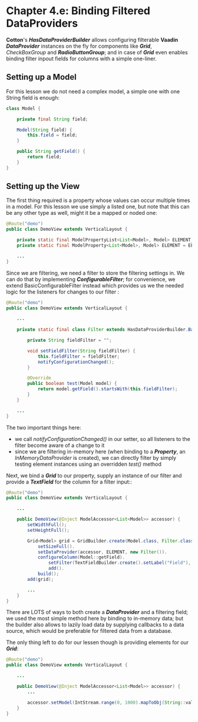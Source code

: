# Chapter 4.e: Binding Filtered DataProviders

**Cotton**'s **_HasDataProviderBuilder_** allows configuring filterable **Vaadin** **_DataProvider_** instances on the fly for components like **_Grid_**, _CheckBoxGroup_ and **_RadioButtonGroup_**; and in case of **_Grid_** even enables binding filter inpout fields for columns with a simple one-liner.

## Setting up a Model

For this lesson we do not need a complex model, a simple one with one String field is enough:

```java
class Model {

    private final String field;

    Model(String field) {
        this.field = field;
    }

    public String getField() {
        return field;
    }
}
```

## Setting up the View

The first thing required is a property whose values can occur multiple times in a model. For this lesson we use simply a listed one, but note that this can be any other type as well, might it be a mapped or noded one:

```java
@Route("demo")
public class DemoView extends VerticalLayout {

    private static final ModelPropertyList<List<Model>, Model> ELEMENT_LIST = ModelPropertyList.from();
    private static final ModelProperty<List<Model>, Model> ELEMENT = ELEMENT_LIST.append(ModelProperty.fromList());

    ...
}
```

Since we are filtering, we need a filter to store the filtering settings in. We can do that by implementing **_ConfigurableFilter_**; for convenience, we extend BasicConfigurableFilter instead which provides us we the needed logic for the listeners for changes to our filter :

```java
@Route("demo")
public class DemoView extends VerticalLayout {

    ...
    
    private static final class Filter extends HasDataProviderBuilder.BasicConfigurableFilter<Model> {

        private String fieldFilter = "";

        void setFieldFilter(String fieldFilter) {
            this.fieldFilter = fieldFilter;
            notifyConfigurationChanged();
        }

        @Override
        public boolean test(Model model) {
            return model.getField().startsWith(this.fieldFilter);
        }
    }

    ...
}
```

The two important things here:
- we call _notifyConfigurationChanged()_ in our setter, so all listeners to the filter become aware of a change to it
- since we are filtering in-memory here (when binding to a **_Property_**, an _InMemoryDataProvider_ is created), we can directly filter by simply testing element instances using an overridden _test()_ method

Next, we bind a _**Grid**_ to our property, supply an instance of our filter and provide a **_TextField_** for the column for a filter input::

```java
@Route("demo")
public class DemoView extends VerticalLayout {

    ...

    public DemoView(@Inject ModelAccessor<List<Model>> accessor) {
        setWidthFull();
        setHeightFull();

        Grid<Model> grid = GridBuilder.create(Model.class, Filter.class).
            setSizeFull().
            setDataProvider(accessor, ELEMENT, new Filter()).
            configureColumn(Model::getField).
                setFilter(TextFieldBuilder.create().setLabel("Field"), Filter::setFieldFilter).
                add().
            build();
        add(grid);

        ...
    }
}
```

There are LOTS of ways to both create a **_DataProvider_** and a filtering field; we used the most simple method here by binding to in-memory data; but the builder also allows to lazily load data by supplying callbacks to a data source, which would be preferable for filtered data from a database.

The only thing left to do for our lessen though is providing elements for our **_Grid_**:

```java
@Route("demo")
public class DemoView extends VerticalLayout {

    ...

    public DemoView(@Inject ModelAccessor<List<Model>> accessor) {
        ...

        accessor.setModel(IntStream.range(0, 1000).mapToObj(String::valueOf).map(Model::new).collect(Collectors.toList()));
    }
}
```
